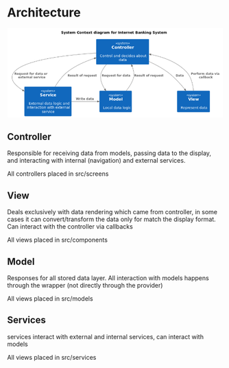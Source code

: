 # Architecture

![architecture](https://github.com/haqq-network/haqq-wallet/blob/main/docs/images/architecture.png)

## Controller

Responsible for receiving data from models, passing data to the display, and interacting with internal (navigation) and external services.

All controllers placed in src/screens

## View

Deals exclusively with data rendering which came from controller, in some cases it can convert/transform the data only for match the display format. Сan interact with the controller via callbacks

All views placed in src/components

## Model

Responses for all stored data layer. All interaction with models happens through the wrapper (not directly through the provider)

All views placed in src/models

## Services

services interact with external and internal services, can interact with models

All views placed in src/services
